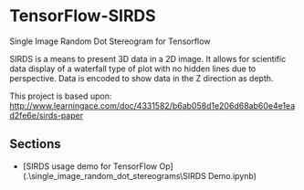 # TensorFlow-SIRDS
Single Image Random Dot Stereogram for Tensorflow

SIRDS is a means to present 3D data in a 2D image.  It allows
for scientific data display of a waterfall type of plot
with no hidden lines due to perspective.  Data is encoded to show
data in the Z direction as depth.

This project is based upon:
http://www.learningace.com/doc/4331582/b6ab058d1e206d68ab60e4e1ead2fe6e/sirds-paper

## Sections
- [SIRDS usage demo for TensorFlow Op](.\single_image_random_dot_stereograms\SIRDS Demo.ipynb)

